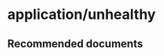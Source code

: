 <properties
	pageTitle="application/unhealthy"
	description="application/unhealthy"
	service="microsoft.servicefabric"
	resource="clusters"
	authors="chiragpa"
	displayOrder=""
	selfHelpType="generic"
	supportTopicIds="32608962"
	resourceTags=""
	productPesIds="15842"
	cloudEnvironments="public"
/>

# application/unhealthy

## **Recommended documents**
